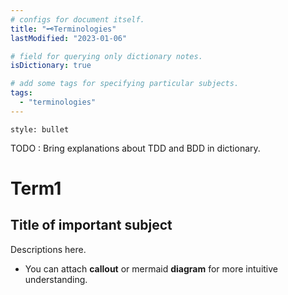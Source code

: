 ```yaml
---
# configs for document itself.
title: "🗝️Terminologies"
lastModified: "2023-01-06"

# field for querying only dictionary notes.
isDictionary: true

# add some tags for specifying particular subjects.
tags:
  - "terminologies"
---
```

```toc
style: bullet
```
TODO : Bring explanations about TDD and BDD in dictionary.
# Term1
## Title of important subject
Descriptions here.
- You can attach **callout** or mermaid **diagram** for more intuitive understanding.